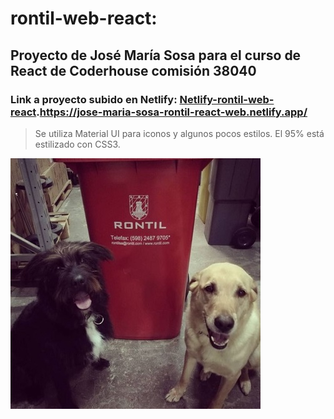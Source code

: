 # rontil-web-react: 

## Proyecto de José María Sosa para el curso de React de Coderhouse comisión 38040

### Link a proyecto subido en Netlify: [Netlify-rontil-web-react](https://pages.github.com/).https://jose-maria-sosa-rontil-react-web.netlify.app/


> Se utiliza Material UI para iconos y algunos pocos estilos. El 95% está estilizado con CSS3.

![imagenDePerritos](src/assets/img/sobrenosotros.jpg)